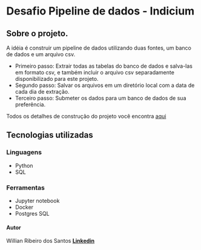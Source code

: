 # Desafio Pipeline de dados - Indicium

## Sobre o projeto.

A idéia é construir um pipeline de dados utilizando duas fontes, um banco de dados e um arquivo csv. 
* Primeiro passo: Extrair todas as tabelas do banco de dados e salva-las em formato csv, e também incluir o arquivo csv separadamente disponibilizado para este projeto. 
* Segundo passo: Salvar os arquivos em um diretório local com a data de cada dia de extração.
* Terceiro passo: Submeter os dados para um banco de dados de sua preferência.

Todos os detalhes de construção do projeto você encontra [aqui](https://github.com/will-rds/desafio_pipeline_indicium/blob/main/descrevendo_os_passos.ipynb)

## Tecnologias utilizadas

### Linguagens
* Python
* SQL

### Ferramentas
* Jupyter notebook
* Docker
* Postgres SQL


#### Autor
Willian Ribeiro dos Santos
[**Linkedin**](https://www.linkedin.com/in/willian-ribeiro-7b02b7141/)
